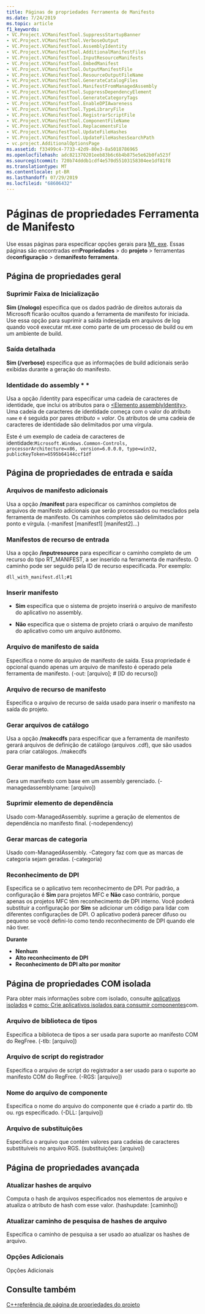 ```yaml
---
title: Páginas de propriedades Ferramenta de Manifesto
ms.date: 7/24/2019
ms.topic: article
f1_keywords:
- VC.Project.VCManifestTool.SuppressStartupBanner
- VC.Project.VCManifestTool.VerboseOutput
- VC.Project.VCManifestTool.AssemblyIdentity
- VC.Project.VCManifestTool.AdditionalManifestFiles
- VC.Project.VCManifestTool.InputResourceManifests
- VC.Project.VCManifestTool.EmbedManifest
- VC.Project.VCManifestTool.OutputManifestFile
- VC.Project.VCManifestTool.ResourceOutputFileName
- VC.Project.VCManifestTool.GenerateCatalogFiles
- VC.Project.VCManifestTool.ManifestFromManagedAssembly
- VC.Project.VCManifestTool.SuppressDependencyElement
- VC.Project.VCManifestTool.GenerateCategoryTags
- VC.Project.VCManifestTool.EnableDPIAwareness
- VC.Project.VCManifestTool.TypeLibraryFile
- VC.Project.VCManifestTool.RegistrarScriptFile
- VC.Project.VCManifestTool.ComponentFileName
- VC.Project.VCManifestTool.ReplacementsFile
- VC.Project.VCManifestTool.UpdateFileHashes
- VC.Project.VCManifestTool.UpdateFileHashesSearchPath
- vc.project.AdditionalOptionsPage
ms.assetid: f33499c4-7733-42d9-80e3-8a5018786965
ms.openlocfilehash: adc821370201eeb83b6c6b4b875e5e62b0fa523f
ms.sourcegitcommit: 720b74dddb1cdf4e570d55103158304ee1df81f8
ms.translationtype: MT
ms.contentlocale: pt-BR
ms.lasthandoff: 07/29/2019
ms.locfileid: "68606432"
---
```

# <a name="manifest-tool-property-pages"></a>Páginas de propriedades Ferramenta de Manifesto

Use essas páginas para especificar opções gerais para [Mt. exe](https://msdn.microsoft.com/library/aa375649). Essas páginas são encontradas em**Propriedades** > do **projeto** > ferramentas de**configuração** > de**manifesto ferramenta**.

## <a name="general-property-page"></a>Página de propriedades geral

### <a name="suppress-startup-banner"></a>Suprimir Faixa de Inicialização

   **Sim (/nologo)** especifica que os dados padrão de direitos autorais da Microsoft ficarão ocultos quando a ferramenta de manifesto for iniciada. Use essa opção para suprimir a saída indesejada em arquivos de log quando você executar mt.exe como parte de um processo de build ou em um ambiente de build.

### <a name="verbose-output"></a>Saída detalhada

   **Sim (/verbose)** especifica que as informações de build adicionais serão exibidas durante a geração do manifesto.

### <a name="assembly-identity"></a>Identidade do assembly * *

Usa a opção /identity para especificar uma cadeia de caracteres de identidade, que inclui os atributos para o [\<Elemento assemblyIdentity>](/visualstudio/deployment/assemblyidentity-element-clickonce-application). Uma cadeia de caracteres de identidade começa com o valor do atributo `name` e é seguida por pares *atributo* = *valor*. Os atributos de uma cadeia de caracteres de identidade são delimitados por uma vírgula.

Este é um exemplo de cadeia de caracteres de identidade:`Microsoft.Windows.Common-Controls, processorArchitecture=x86, version=6.0.0.0, type=win32, publicKeyToken=6595b64144ccf1df`

## <a name="input-and-output-property-page"></a>Página de propriedades de entrada e saída     

###  <a name="additional-manifest-files"></a>Arquivos de manifesto adicionais

Usa a opção **/manifest** para especificar os caminhos completos de arquivos de manifesto adicionais que serão processados ou mesclados pela ferramenta de manifesto. Os caminhos completos são delimitados por ponto e vírgula. (-manifest [manifest1] [manifest2]...)

###  <a name="input-resource-manifests"></a>Manifestos de recurso de entrada

Usa a opção **/inputresource** para especificar o caminho completo de um recurso do tipo RT_MANIFEST, a ser inserido na ferramenta de manifesto. O caminho pode ser seguido pela ID de recurso especificada. Por exemplo:

`dll_with_manifest.dll;#1`

###  <a name="embed-manifest"></a>Inserir manifesto

- **Sim** especifica que o sistema de projeto inserirá o arquivo de manifesto do aplicativo no assembly.

- **Não** especifica que o sistema de projeto criará o arquivo de manifesto do aplicativo como um arquivo autônomo.

###  <a name="output-manifest-file"></a>Arquivo de manifesto de saída

Especifica o nome do arquivo de manifesto de saída. Essa propriedade é opcional quando apenas um arquivo de manifesto é operado pela ferramenta de manifesto. (-out: [arquivo]; # [ID do recurso])

###  <a name="manifest-resource-file"></a>Arquivo de recurso de manifesto

Especifica o arquivo de recurso de saída usado para inserir o manifesto na saída do projeto.

###  <a name="generate-catalog-files"></a>Gerar arquivos de catálogo

Usa a opção **/makecdfs** para especificar que a ferramenta de manifesto gerará arquivos de definição de catálogo (arquivos .cdf), que são usados para criar catálogos. /makecdfs

###  <a name="generate-manifest-from-managedassembly"></a>Gerar manifesto de ManagedAssembly

Gera um manifesto com base em um assembly gerenciado. (-managedassemblyname: [arquivo])

###  <a name="suppress-dependency-element"></a>Suprimir elemento de dependência

Usado com-ManagedAssembly. suprime a geração de elementos de dependência no manifesto final. (-nodependency)

###  <a name="generate-category-tags"></a>Gerar marcas de categoria

Usado com-ManagedAssembly. -Category faz com que as marcas de categoria sejam geradas. (-categoria)

###  <a name="dpi-awareness"></a>Reconhecimento de DPI

Especifica se o aplicativo tem reconhecimento de DPI. Por padrão, a configuração é **Sim** para projetos MFC e **Não** caso contrário, porque apenas os projetos MFC têm reconhecimento de DPI interno. Você poderá substituir a configuração por **Sim** se adicionar um código para lidar com diferentes configurações de DPI. O aplicativo poderá parecer difuso ou pequeno se você defini-lo como tendo reconhecimento de DPI quando ele não tiver.

**Durante**

- **Nenhum**
- **Alto reconhecimento de DPI**
- **Reconhecimento de DPI alto por monitor**

## <a name="isolated-com-property-page"></a>Página de propriedades COM isolada

Para obter mais informações sobre com isolado, consulte [aplicativos isolados](/windows/desktop/SbsCs/isolated-applications) e [como: Crie aplicativos isolados para consumir componentes](../how-to-build-isolated-applications-to-consume-com-components.md)com.

###  <a name="type-library-file"></a>Arquivo de biblioteca de tipos

Especifica a biblioteca de tipos a ser usada para suporte ao manifesto COM do RegFree. (-tlb: [arquivo])

###  <a name="registrar-script-file"></a>Arquivo de script do registrador

Especifica o arquivo de script do registrador a ser usado para o suporte ao manifesto COM do RegFree. (-RGS: [arquivo])

###  <a name="component-file-name"></a>Nome do arquivo de componente

Especifica o nome do arquivo do componente que é criado a partir do. tlb ou. rgs especificado. (-DLL: [arquivo])

###  <a name="replacements-file"></a>Arquivo de substituições

Especifica o arquivo que contém valores para cadeias de caracteres substituíveis no arquivo RGS. (substituições: [arquivo])

## <a name="advanced-property-page"></a>Página de propriedades avançada

###  <a name="update-file-hashes"></a>Atualizar hashes de arquivo

Computa o hash de arquivos especificados nos elementos de arquivo e atualiza o atributo de hash com esse valor. (hashupdate: [caminho])

###  <a name="update-file-hashes-search-path"></a>Atualizar caminho de pesquisa de hashes de arquivo

Especifica o caminho de pesquisa a ser usado ao atualizar os hashes de arquivo.

###  <a name="additional-options"></a>Opções Adicionais

Opções Adicionais


## <a name="see-also"></a>Consulte também

[C++referência de página de propriedades do projeto](property-pages-visual-cpp.md)
